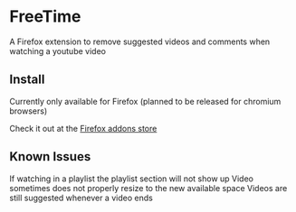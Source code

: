 # FreeTime
A Firefox extension to remove suggested videos and comments when watching a youtube video

## Install
Currently only available for Firefox (planned to be released for chromium browsers)

Check it out at the [Firefox addons store](https://addons.mozilla.org/en-US/firefox/addon/free-time/)

## Known Issues
If watching in a playlist the playlist section will not show up
Video sometimes does not properly resize to the new available space
Videos are still suggested whenever a video ends
